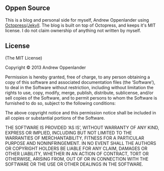 ## Oppen Source

This is a blog and personal side for myself, Andrew Oppenlander using [Octopress](http://octopress.org)/[Jekyll](https://github.com/mojombo/jekyll). The blog is built on top of Octopress, and keeps it's MIT license. I do not claim ownership of anything not written by myself.


## License
(The MIT License)

Copyright © 2013 Andrew Oppenlander

Permission is hereby granted, free of charge, to any person obtaining a copy of this software and associated documentation files (the ‘Software’), to deal in the Software without restriction, including without limitation the rights to use, copy, modify, merge, publish, distribute, sublicense, and/or sell copies of the Software, and to permit persons to whom the Software is furnished to do so, subject to the following conditions:

The above copyright notice and this permission notice shall be included in all copies or substantial portions of the Software.

THE SOFTWARE IS PROVIDED ‘AS IS’, WITHOUT WARRANTY OF ANY KIND, EXPRESS OR IMPLIED, INCLUDING BUT NOT LIMITED TO THE WARRANTIES OF MERCHANTABILITY, FITNESS FOR A PARTICULAR PURPOSE AND NONINFRINGEMENT. IN NO EVENT SHALL THE AUTHORS OR COPYRIGHT HOLDERS BE LIABLE FOR ANY CLAIM, DAMAGES OR OTHER LIABILITY, WHETHER IN AN ACTION OF CONTRACT, TORT OR OTHERWISE, ARISING FROM, OUT OF OR IN CONNECTION WITH THE SOFTWARE OR THE USE OR OTHER DEALINGS IN THE SOFTWARE.
